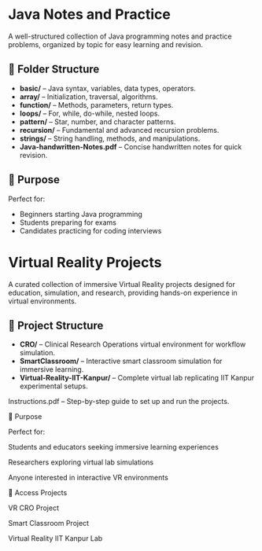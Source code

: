 # Java Notes and Practice

A well-structured collection of Java programming notes and practice problems, organized by topic for easy learning and revision.

## 📂 Folder Structure
- **basic/** – Java syntax, variables, data types, operators.
- **array/** – Initialization, traversal, algorithms.
- **function/** – Methods, parameters, return types.
- **loops/** – For, while, do-while, nested loops.
- **pattern/** – Star, number, and character patterns.
- **recursion/** – Fundamental and advanced recursion problems.
- **strings/** – String handling, methods, and manipulations.
- **Java-handwritten-Notes.pdf** – Concise handwritten notes for quick revision.

## 🎯 Purpose
Perfect for:
- Beginners starting Java programming
- Students preparing for exams
- Candidates practicing for coding interviews

  
# Virtual Reality Projects
A curated collection of immersive Virtual Reality projects designed for education, simulation, and research, providing hands-on experience in virtual environments.

## 📂 Project Structure
- **CRO/** – Clinical Research Operations virtual environment for workflow simulation.
- **SmartClassroom/** – Interactive smart classroom simulation for immersive learning.
- **Virtual-Reality-IIT-Kanpur/** – Complete virtual lab replicating IIT Kanpur experimental setups.

Instructions.pdf – Step-by-step guide to set up and run the projects.

🎯 Purpose

Perfect for:

Students and educators seeking immersive learning experiences

Researchers exploring virtual lab simulations

Anyone interested in interactive VR environments

🔗 Access Projects

VR CRO Project

Smart Classroom Project

Virtual Reality IIT Kanpur Lab

